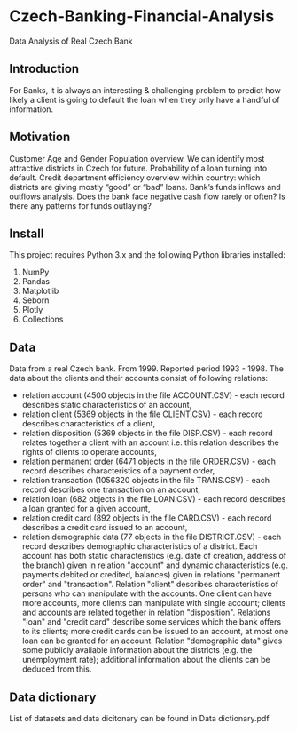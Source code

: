 # Czech-Banking-Financial-Analysis

Data Analysis of Real Czech Bank

## Introduction
For Banks, it is always an interesting & challenging problem to predict how likely a client is going to default the loan when they only have a handful of information.

## Motivation
Customer Age and Gender Population overview.
We can identify most attractive districts in Czech for future.
Probability of a loan turning into default.
Credit department efficiency overview within country: which districts are giving mostly “good” or “bad” loans.
Bank’s funds inflows and outflows analysis. Does the bank face negative cash flow rarely or often? Is there any patterns for funds outlaying?

## Install

This project requires Python 3.x and the following Python libraries installed:

 1. NumPy
 2. Pandas
 3. Matplotlib
 4. Seborn
 5. Plotly
 6. Collections
    
## Data

Data from a real Czech bank. From 1999. Reported period 1993 - 1998. The data about the clients and their accounts consist of following relations:

 - relation account (4500 objects in the file ACCOUNT.CSV) - each record describes static characteristics of an account, 
 - relation client (5369 objects in the file CLIENT.CSV) - each record describes characteristics of a client,  
 - relation disposition (5369 objects in the file DISP.CSV) - each record relates together a client with an account i.e. this relation describes the rights of        clients to operate accounts,
 - relation permanent order (6471 objects in the file ORDER.CSV) - each record describes characteristics of a payment order,
 - relation transaction (1056320 objects in the file TRANS.CSV) - each record describes one transaction on an account,
 - relation loan (682 objects in the file LOAN.CSV) - each record describes a loan granted for a given account,
 - relation credit card (892 objects in the file CARD.CSV) - each record describes a credit card issued to an account,
 - relation demographic data (77 objects in the file DISTRICT.CSV) - each record describes demographic characteristics of a district. Each account has both static    characteristics (e.g. date of creation, address of the branch) given in relation "account" and dynamic characteristics (e.g. payments debited or credited,        balances) given in relations "permanent order" and "transaction". Relation "client" describes characteristics of persons who can manipulate with the accounts.    One client can have more accounts, more clients can manipulate with single account; clients and accounts are related together in relation "disposition".          Relations "loan" and "credit card" describe some services which the bank offers to its clients; more credit cards can be issued to an account, at most one loan    can be granted for an account. Relation "demographic data" gives some publicly available information about the districts (e.g. the unemployment rate);            additional information about the clients can be deduced from this.

## Data dictionary

List of datasets and data dicitonary can be found in Data dictionary.pdf


